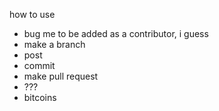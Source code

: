 how to use

* bug me to be added as a contributor, i guess
* make a branch
* post
* commit
* make pull request
* ???
* bitcoins

